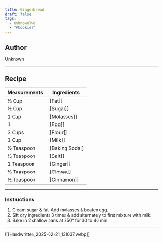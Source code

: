 ```yaml
---
title: Gingerbread
draft: false
tags:
  - UnknownTwo
  - "#Cookies"
---
```

## Author
Unknown
___
## Recipe

| Measurements | Ingredients               |
| :----------- | ------------------------- |
| ⅓ Cup               | [[Fat]]                 |
| ½ Cup               | [[Sugar]]               |
| 1 Cup               | [[Molasses]]            |
| 1                   | [[Egg]]                 |
| 3 Cups              | [[Flour]]               |
| 1 Cup               | [[Milk]]                |
| ½ Teaspoon            | [[Baking Soda]]         |
| ½ Teaspoon            | [[Salt]]                |
| 1 Teaspoon            | [[Ginger]]              |
| ½ Teaspoon            | [[Cloves]]              |
| ½ Teaspoon            | [[Cinnamon]]            |
___
### Instructions
1.  Cream sugar & fat. Add molasses & beaten egg.
2.  Sift dry ingredients 3 times & add alternately to first mixture with milk.
3.  Bake in 2 shallow pans at 350° for 30 to 40 min
___
![[Handwritten_2025-02-21_131037.webp]]